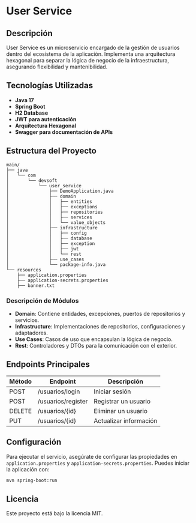 # User Service

## Descripción

User Service es un microservicio encargado de la gestión de usuarios dentro del ecosistema de la aplicación. Implementa una arquitectura hexagonal para separar la lógica de negocio de la infraestructura, asegurando flexibilidad y mantenibilidad.

## Tecnologías Utilizadas

- **Java 17**
- **Spring Boot**
- **H2 Database**
- **JWT para autenticación**
- **Arquitectura Hexagonal**
- **Swagger para documentación de APIs**

## Estructura del Proyecto

```
main/
├── java
│   └── com
│       └── devsoft
│           └── user_service
│               ├── DemoApplication.java
│               ├── domain
│               │   ├── entities
│               │   ├── exceptions
│               │   ├── repositories
│               │   ├── services
│               │   └── value_objects
│               ├── infrastructure
│               │   ├── config
│               │   ├── database
│               │   ├── exception
│               │   ├── jwt
│               │   └── rest
│               ├── use_cases
│               └── package-info.java
└── resources
    ├── application.properties
    ├── application-secrets.properties
    ├── banner.txt
```

### Descripción de Módulos

- **Domain**: Contiene entidades, excepciones, puertos de repositorios y servicios.
- **Infrastructure**: Implementaciones de repositorios, configuraciones y adaptadores.
- **Use Cases**: Casos de uso que encapsulan la lógica de negocio.
- **Rest**: Controladores y DTOs para la comunicación con el exterior.

## Endpoints Principales

| Método | Endpoint           | Descripción            |
| ------ | ------------------ | ---------------------- |
| POST   | /usuarios/login    | Iniciar sesión         |
| POST   | /usuarios/register | Registrar un usuario   |
| DELETE | /usuarios/{id}     | Eliminar un usuario    |
| PUT    | /usuarios/{id}     | Actualizar información |

## Configuración

Para ejecutar el servicio, asegúrate de configurar las propiedades en `application.properties` y `application-secrets.properties`. Puedes iniciar la aplicación con:

```bash
mvn spring-boot:run
```

## Licencia

Este proyecto está bajo la licencia MIT.
